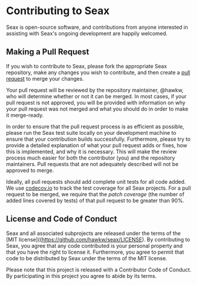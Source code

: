 Contributing to Seax
====================

Seax is open-source software, and contributions from anyone interested in assisting with Seax's ongoing development are happily welcomed.

Making a Pull Request
---------------------

If you wish to contribute to Seax, please fork the appropriate Seax repository, make any changes you wish to contribute, and then create a [pull request](https://github.com/MeteorCode/Pathway/pulls) to merge your changes.

Your pull request will be reviewed by the repository maintainer, @hawkw, who will determine whether or not it can be merged. In most cases, if your pull request is not approved, you will be provided with information on why your pull request was not merged and what you should do in order to make it merge-ready.

In order to ensure that the pull request process is as efficient as possible, please run the Seax test suite locally on your development machine to ensure that your contribution builds successfully. Furthermore, please try to provide a detailed explanation of what your pull request adds or fixes, how this is implemented, and why it is necessary. This will make the review process much easier for both the contributor (you) and the repository maintainers. Pull requests that are not adequately described will not be approved to merge.

Ideally, all pull requests should add complete unit tests for all code added. We use [codecov.io](https://codecov.io/github/hawkw/seax) to track the test coverage for all Seax projects. For a pull request to be merged, we require that the _patch coverage_ (the number of added lines covered by tests) of that pull request to be greater than 90%.

License and  Code of Conduct
----------------------------

Seax and all associated subprojects are released under the terms of the [MIT license]((https://github.com/hawkw/seax/LICENSE). By contributing to Seax, you agree that any code contributed is your personal property and that you have the right to license it. Furthermore, you agree to permit that code to be distributed by Seax under the terms of the MIT license.

Please note that this project is released with a Contributor Code of Conduct. By participating in this project you agree to abide by its terms.

